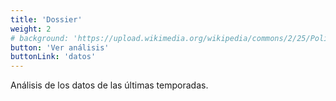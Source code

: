 ```yaml
---
title: 'Dossier'
weight: 2
# background: 'https://upload.wikimedia.org/wikipedia/commons/2/25/Polideportivo_Antonio_Magari%C3%B1os_recortada.jpg'
button: 'Ver análisis'
buttonLink: 'datos'
---
```


Análisis de los datos de las últimas temporadas.
